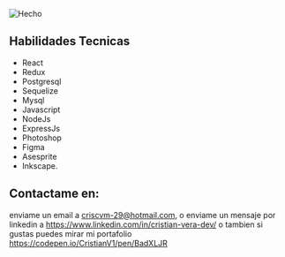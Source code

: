 ![Hecho](https://user-images.githubusercontent.com/88113862/160459859-fee74f5c-17a0-4a03-b1a0-a07a9f294aa4.png)

## Habilidades Tecnicas
- React
- Redux
- Postgresql
- Sequelize
- Mysql
- Javascript
- NodeJs
- ExpressJs
- Photoshop
- Figma
- Asesprite
- Inkscape.

## Contactame en:

enviame un email a criscvm-29@hotmail.com, o enviame un mensaje por linkedin a https://www.linkedin.com/in/cristian-vera-dev/ o tambien si gustas puedes mirar mi portafolio https://codepen.io/CristianV1/pen/BadXLJR

